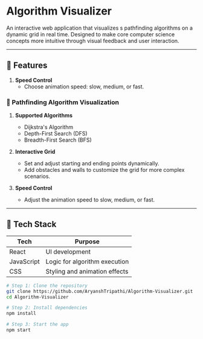 # Algorithm Visualizer

An interactive web application that visualizes s pathfinding algorithms on a dynamic grid in real time. Designed to make core computer science concepts more intuitive through visual feedback and user interaction.

---

## 🚀 Features

1. **Speed Control**  
   - Choose animation speed: slow, medium, or fast.

### 🧭 Pathfinding Algorithm Visualization

1. **Supported Algorithms**  
   - Dijkstra's Algorithm  
   - Depth-First Search (DFS)  
   - Breadth-First Search (BFS)

2. **Interactive Grid**  
   - Set and adjust starting and ending points dynamically.  
   - Add obstacles and walls to customize the grid for more complex scenarios.

3. **Speed Control**  
   - Adjust the animation speed to slow, medium, or fast.

---

## 🧱 Tech Stack

| Tech     | Purpose                          |
|----------|----------------------------------|
| React    | UI development                   |
| JavaScript | Logic for algorithm execution  |
| CSS      | Styling and animation effects    |


```bash
# Step 1: Clone the repository
git clone https://github.com/AryanshTripathi/Algorithm-Visualizer.git
cd Algorithm-Visualizer

# Step 2: Install dependencies
npm install

# Step 3: Start the app
npm start
```

